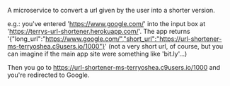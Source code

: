 A microservice to convert a url given by the user into a shorter version. 

e.g.: you've entered 'https://www.google.com/' into the input box at 'https://terrys-url-shortener.herokuapp.com/'. 
The app returns '{"long_url":"https://www.google.com/","short_url":"https://url-shortener-ms-terryoshea.c9users.io/1000"}'
(not a very short url, of course, but you can imagine if the main app site were something like 'bit.ly'...)

Then you go to https://url-shortener-ms-terryoshea.c9users.io/1000 and you're redirected to Google.